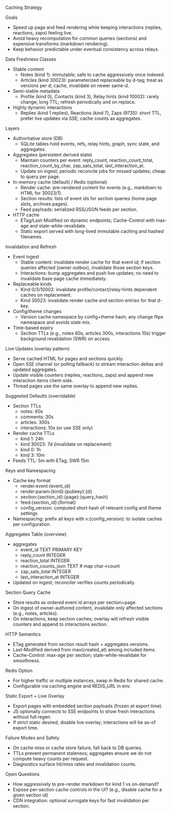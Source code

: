 Caching Strategy

Goals
- Speed up page and feed rendering while keeping interactions (replies, reactions, zaps) feeling live.
- Avoid heavy recomputation for common queries (sections) and expensive transforms (markdown rendering).
- Keep behavior predictable under eventual consistency across relays.

Data Freshness Classes
- Stable content
  - Notes (kind 1): immutable; safe to cache aggressively once indexed.
  - Articles (kind 30023): parameterized replaceable by d-tag; treat as versions per d; cache, invalidate on newer same-d.
- Semi-stable metadata
  - Profile (kind 0), Contacts (kind 3), Relay hints (kind 10002): rarely change; long TTL; refresh periodically and on replace.
- Highly dynamic interactions
  - Replies (kind 1 replies), Reactions (kind 7), Zaps (9735): short TTL, prefer live updates via SSE; cache counts as aggregates.

Layers
- Authoritative store (DB)
  - SQLite tables hold events, refs, relay hints, graph, sync state, and aggregates.
- Aggregates (persistent derived state)
  - Maintain counters per event: reply_count, reaction_count_total, reaction_count_by_char, zap_sats_total, last_interaction_at.
  - Update on ingest; periodic reconcile jobs for missed updates; cheap to query per page.
- In-memory cache (default) / Redis (optional)
  - Render cache: pre-rendered content for events (e.g., markdown to HTML for 30023/1).
  - Section results: lists of event ids for section queries (home page slots, archives pages).
  - Feed payloads: serialized RSS/JSON feeds per section.
- HTTP cache
  - ETag/Last-Modified on dynamic endpoints; Cache-Control with max-age and stale-while-revalidate.
  - Static export served with long-lived immutable caching and hashed filenames.

Invalidation and Refresh
- Event ingest
  - Stable content: invalidate render cache for that event id; if section queries affected (owner outbox), invalidate those section keys.
  - Interactions: bump aggregates and push live updates; no need to invalidate base page cache immediately.
- Replaceable kinds
  - Kind 0/3/10002: invalidate profile/contact/relay-hints dependent caches on replacement.
  - Kind 30023: invalidate render cache and section entries for that d-key.
- Config/theme changes
  - Version cache namespace by config+theme hash; any change flips namespace and avoids stale mix.
- Time-based expiry
  - Section TTLs (e.g., notes 60s, articles 300s, interactions 10s) trigger background revalidation (SWR) on access.

Live Updates (overlay pattern)
- Serve cached HTML for pages and sections quickly.
- Open SSE channel (or polling fallback) to stream interaction deltas and updated aggregates.
- Update visible counters (replies, reactions, zaps) and append new interaction items client-side.
- Thread pages use the same overlay to append new replies.

Suggested Defaults (overridable)
- Section TTLs
  - notes: 60s
  - comments: 30s
  - articles: 300s
  - interactions: 10s (or use SSE only)
- Render cache TTLs
  - kind 1: 24h
  - kind 30023: 7d (invalidate on replacement)
  - kind 0: 1h
  - kind 3: 10m
- Feeds TTL: 5m with ETag; SWR 15m

Keys and Namespacing
- Cache key format
  - render:event:{event_id}
  - render:param:{kind}:{pubkey}:{d}
  - section:{section_id}:{page}:{query_hash}
  - feed:{section_id}:{format}
  - config_version: computed short hash of relevant config and theme settings
- Namespacing: prefix all keys with v:{config_version}: to isolate caches per configuration.

Aggregates Table (overview)
- aggregates
  - event_id TEXT PRIMARY KEY
  - reply_count INTEGER
  - reaction_total INTEGER
  - reaction_counts_json TEXT   # map char->count
  - zap_sats_total INTEGER
  - last_interaction_at INTEGER
- Updated on ingest; reconciler verifies counts periodically.

Section Query Cache
- Store results as ordered event id arrays per section+page.
- On ingest of owner-authored content, invalidate only affected sections (e.g., notes, articles).
- On interactions, keep section caches; overlay will refresh visible counters and append to interactions section.

HTTP Semantics
- ETag generated from section result hash + aggregates versions.
- Last-Modified derived from max(created_at) among included items.
- Cache-Control: max-age per section; stale-while-revalidate for smoothness.

Redis Option
- For higher traffic or multiple instances, swap in Redis for shared cache.
- Configurable via caching.engine and REDIS_URL in env.

Static Export + Live Overlay
- Export pages with embedded section payloads (frozen at export time).
- JS optionally connects to SSE endpoints to show fresh interactions without full regen.
- If strict static desired, disable live overlay; interactions will be as-of export time.

Failure Modes and Safety
- On cache miss or cache store failure, fall back to DB queries.
- TTLs prevent permanent staleness; aggregates ensure we do not compute heavy counts per request.
- Diagnostics surface hit/miss rates and invalidation counts.

Open Questions
- How aggressively to pre-render markdown for kind 1 vs on-demand?
- Expose per-section cache controls in the UI? (e.g., disable cache for a given section id)
- CDN integration: optional surrogate keys for fast invalidation per section.
